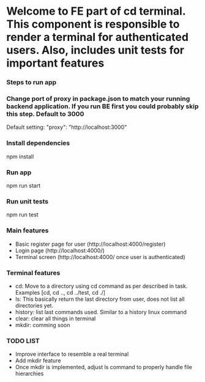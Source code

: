 # Welcome to FE part of cd terminal. This component is responsible to render a terminal for authenticated users. Also, includes unit tests for important features

### Steps to run app

### Change port of proxy in package.json to match your running backend application. If you run BE first you could probably skip this step. Default to 3000
Default setting: "proxy": "http://localhost:3000"

### Install dependencies
npm install

### Run app
npm run start

### Run unit tests
npm run test

### Main features
- Basic register page for user (http://localhost:4000/register) 
- Login page (http://localhost:4000/)
- Terminal screen (http://localhost:4000/ once user is authenticated)

### Terminal features
- cd: Move to a directory using cd command as per described in task. Examples [cd, cd .., cd ../test, cd ./]
- ls: This basically return the last directory from user, does not list all directories yet.
- history: list last commands used. Similar to a history linux command
- clear: clear all things in terminal
- mkdir: comming soon

### TODO LIST
- Improve interface to resemble a real terminal
- Add mkdir feature
- Once mkdir is implemented, adjust ls command to properly handle file hierarchies